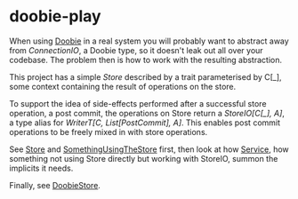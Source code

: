 # doobie-play

When using [Doobie](https://github.com/tpolecat/doobie) in a real system you will probably want to
abstract away from *ConnectionIO*, a Doobie type, so it
doesn't leak out all over your codebase. The problem then is how to work with the resulting abstraction.

This project has a simple *Store* described by a trait
parameterised by C[_], some context containing the result
of operations on the store.

To support the idea of side-effects performed after a
successful store operation, a post commit, the operations
on Store return a *StoreIO[C[_], A]*, a type alias for
 *WriterT[C, List[PostCommit], A]*. This enables post commit
operations to be freely mixed in with store operations. 

See [Store](src/main/scala/org/channing/Store.scala) and 
[SomethingUsingTheStore](src/main/scala/org/channing/SomethingUsingTheStore.scala) first, then 
look at how [Service](src/main/scala/org/channing/Service.scala), how something not using Store directly
but working with StoreIO, summon the implicits it needs.
 
Finally, see [DoobieStore](src/main/scala/org/channing/DoobieStore.scala).